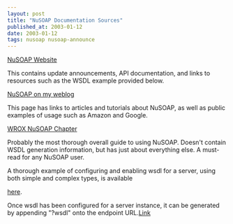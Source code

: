 ```yaml
---
layout: post
title: "NuSOAP Documentation Sources"
published_at: 2003-01-12
date: 2003-01-12
tags: nusoap nusoap-announce
---
```


[NuSOAP Website](http://dietrich.ganx4.com/nusoap)  

This contains update announcements, API documentation, and links to resources such as the WSDL example provided below.  

[NuSOAP on my weblog](http://dietrich.ganx4.com/index.php?category=NuSOAP)  

This page has links to articles and tutorials about NuSOAP, as well as public examples of usage such as Amazon and Google.  

[WROX NuSOAP Chapter](http://dietrich.ganx4.com/index.php?id=116)  

Probably the most thorough overall guide to using NuSOAP. Doesn't contain WSDL generation information, but has just about everything else. A must-read for any NuSOAP user.  

A thorough example of configuring and enabling wsdl for a server, using both simple and complex types, is available   

[here](http://dietrich.ganx4.com/nusoap/testbed/round2_base_server.phps).  

Once wsdl has been configured for a server instance, it can be generated by appending "?wsdl" onto the endpoint URL.[Link]()  